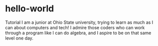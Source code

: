 # hello-world
Tutorial
I am a junior at Ohio State university, trying to learn as much as I can about computers and tech! I admire those coders who can work through a program like I can do algebra, and I aspire to be on that same level one day.
